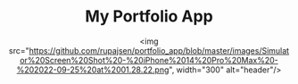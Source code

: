 <h1 align="center">  My Portfolio App  </h1>
<div align="center">
  
  <img src="https://github.com/rupajsen/portfolio_app/blob/master/images/Simulator%20Screen%20Shot%20-%20iPhone%2014%20Pro%20Max%20-%202022-09-25%20at%2001.28.22.png", width="300" alt="header"/>
</div>
